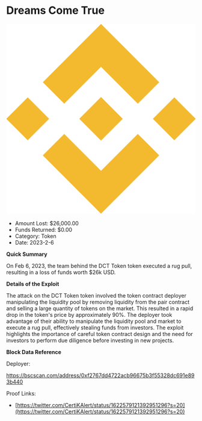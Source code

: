 # Dreams Come True
![Dreams Come True](/rektimages/Dreams-Come-True.png)
- Amount Lost: $26,000.00
- Funds Returned: $0.00
- Category: Token
- Date: 2023-2-6

**Quick Summary**

On Feb 6, 2023, the team behind the DCT Token token executed a rug pull, resulting in a loss of funds worth $26k USD.

  


 **Details of the Exploit**

The attack on the DCT Token token involved the token contract deployer manipulating the liquidity pool by removing liquidity from the pair contract and selling a large quantity of tokens on the market. This resulted in a rapid drop in the token's price by approximately 90%. The deployer took advantage of their ability to manipulate the liquidity pool and market to execute a rug pull, effectively stealing funds from investors. The exploit highlights the importance of careful token contract design and the need for investors to perform due diligence before investing in new projects.

  


 **Block Data Reference**

Deployer:

https://bscscan.com/address/0xf2767dd4722acb96675b3f55328dc691e893b440

  



Proof Links:
- [https://twitter.com/CertiKAlert/status/1622579121392951296?s=20](https://twitter.com/CertiKAlert/status/1622579121392951296?s=20)



